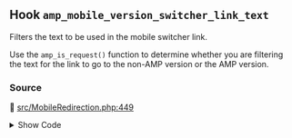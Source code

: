 ## Hook `amp_mobile_version_switcher_link_text`


Filters the text to be used in the mobile switcher link.

Use the `amp_is_request()` function to determine whether you are filtering the text for the link to go to the non-AMP version or the AMP version.

### Source

:link: [src/MobileRedirection.php:449](../../src/MobileRedirection.php#L449)

<details>
<summary>Show Code</summary>

```php
$text = apply_filters( 'amp_mobile_version_switcher_link_text', $text );
```

</details>
